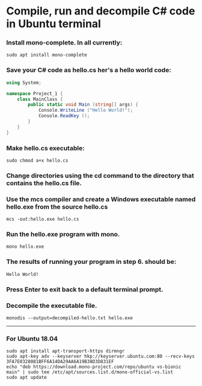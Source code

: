 # Compile, run and decompile C# code in Ubuntu terminal

### Install mono-complete. In all currently:
 `sudo apt install mono-complete`

### Save your C# code as hello.cs her's a hello world code:
```c#
using System;

namespace Project_1 {
    class MainClass {
        public static void Main (string[] args) {
            Console.WriteLine ("Hello World!");
            Console.ReadKey ();
        }
    }
}
```
### Make hello.cs executable:
`sudo chmod a+x hello.cs`

### Change directories using the cd command to the directory that contains the hello.cs file.


### Use the mcs compiler and create a Windows executable named hello.exe from the source hello.cs
`mcs -out:hello.exe hello.cs`

### Run the hello.exe program with mono.
`mono hello.exe`


### The results of running your program in step 6. should be:
`Hello World!`

### Press Enter to exit back to a default terminal prompt.


### Decompile the executable file.
`monodis --output=decompiled-hello.txt hello.exe`



---

### For Ubuntu 18.04
```
sudo apt install apt-transport-https dirmngr
sudo apt-key adv --keyserver hkp://keyserver.ubuntu.com:80 --recv-keys 3FA7E0328081BFF6A14DA29AA6A19B38D3D831EF
echo "deb https://download.mono-project.com/repo/ubuntu vs-bionic main" | sudo tee /etc/apt/sources.list.d/mono-official-vs.list
sudo apt update

```
